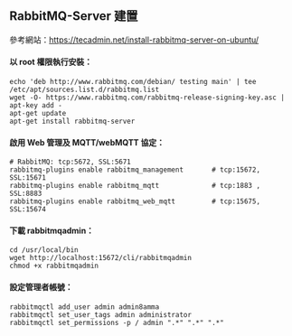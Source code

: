 RabbitMQ-Server 建置
---

參考網站：https://tecadmin.net/install-rabbitmq-server-on-ubuntu/

#### 以 root 權限執行安裝：
````
echo 'deb http://www.rabbitmq.com/debian/ testing main' | tee /etc/apt/sources.list.d/rabbitmq.list
wget -O- https://www.rabbitmq.com/rabbitmq-release-signing-key.asc | apt-key add -
apt-get update
apt-get install rabbitmq-server
````

#### 啟用 Web 管理及 MQTT/webMQTT 協定：
````
# RabbitMQ: tcp:5672, SSL:5671
rabbitmq-plugins enable rabbitmq_management       # tcp:15672, SSL:15671
rabbitmq-plugins enable rabbitmq_mqtt             # tcp:1883 , SSL:8883
rabbitmq-plugins enable rabbitmq_web_mqtt         # tcp:15675, SSL:15674
````

#### 下載 rabbitmqadmin：
````
cd /usr/local/bin
wget http://localhost:15672/cli/rabbitmqadmin
chmod +x rabbitmqadmin
````

#### 設定管理者帳號：
````
rabbitmqctl add_user admin admin8amma
rabbitmqctl set_user_tags admin administrator
rabbitmqctl set_permissions -p / admin ".*" ".*" ".*"
````
